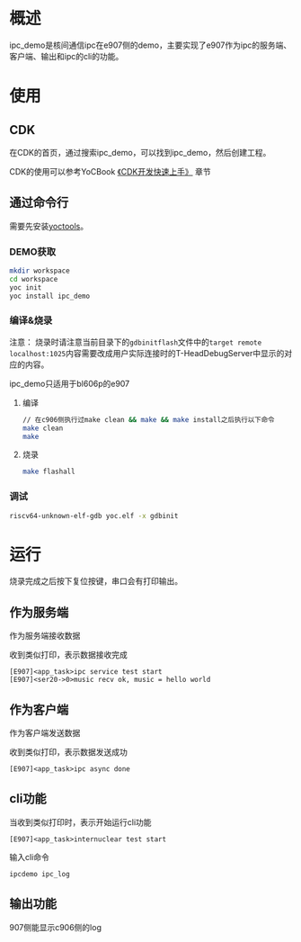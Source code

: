 # 概述
ipc_demo是核间通信ipc在e907侧的demo，主要实现了e907作为ipc的服务端、客户端、输出和ipc的cli的功能。

# 使用
## CDK
在CDK的首页，通过搜索ipc_demo，可以找到ipc_demo，然后创建工程。

CDK的使用可以参考YoCBook [《CDK开发快速上手》](https://yoc.docs.t-head.cn/yocbook/Chapter2-%E5%BF%AB%E9%80%9F%E4%B8%8A%E6%89%8B%E6%8C%87%E5%BC%95/%E4%BD%BF%E7%94%A8CDK%E5%BC%80%E5%8F%91%E5%BF%AB%E9%80%9F%E4%B8%8A%E6%89%8B.html) 章节

## 通过命令行
需要先安装[yoctools](https://yoc.docs.t-head.cn/yocbook/Chapter2-%E5%BF%AB%E9%80%9F%E4%B8%8A%E6%89%8B%E6%8C%87%E5%BC%95/YocTools.html)。

### DEMO获取

```bash
mkdir workspace
cd workspace
yoc init
yoc install ipc_demo
```

### 编译&烧录

注意：
    烧录时请注意当前目录下的`gdbinitflash`文件中的`target remote localhost:1025`内容需要改成用户实际连接时的T-HeadDebugServer中显示的对应的内容。

ipc_demo只适用于bl606p的e907

1. 编译

   ```bash
   // 在c906侧执行过make clean && make && make install之后执行以下命令
   make clean
   make
   ```

2. 烧录

   ```bash
   make flashall
   ```

### 调试

```bash
riscv64-unknown-elf-gdb yoc.elf -x gdbinit
```

# 运行
烧录完成之后按下复位按键，串口会有打印输出。

## 作为服务端

作为服务端接收数据

收到类似打印，表示数据接收完成

```
[E907]<app_task>ipc service test start
[E907]<ser20->0>music recv ok, music = hello world
```

## 作为客户端

作为客户端发送数据

收到类似打印，表示数据发送成功

```
[E907]<app_task>ipc async done
```

## cli功能

当收到类似打印时，表示开始运行cli功能

```
[E907]<app_task>internuclear test start
```

输入cli命令

```cli
ipcdemo ipc_log
```

## 输出功能

907侧能显示c906侧的log